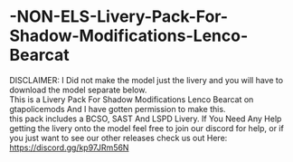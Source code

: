 # -NON-ELS-Livery-Pack-For-Shadow-Modifications-Lenco-Bearcat
DISCLAIMER: I Did not make the model just the livery and you will have to download the model separate below.  
This is a Livery Pack For Shadow Modifications Lenco Bearcat on gtapolicemods And I have gotten permission to make this.  
this pack includes a BCSO, SAST And LSPD Livery. 
If You Need Any Help getting the livery onto the model feel free to join our discord for help, 
or if you just want to see our other releases check us out Here: https://discord.gg/kp97JRm56N        
